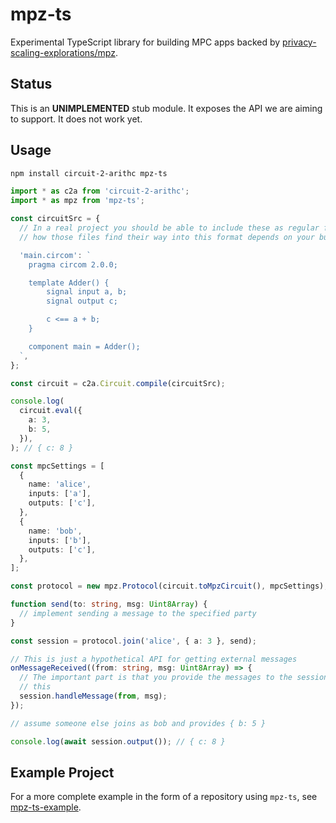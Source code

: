 # mpz-ts

Experimental TypeScript library for building MPC apps backed by
[privacy-scaling-explorations/mpz](https://github.com/privacy-scaling-explorations/mpz).

## Status

This is an **UNIMPLEMENTED** stub module. It exposes the API we are aiming to
support. It does not work yet.

## Usage

```sh
npm install circuit-2-arithc mpz-ts
```

```ts
import * as c2a from 'circuit-2-arithc';
import * as mpz from 'mpz-ts';

const circuitSrc = {
  // In a real project you should be able to include these as regular files, but
  // how those files find their way into this format depends on your build tool.

  'main.circom': `
    pragma circom 2.0.0;

    template Adder() {
        signal input a, b;
        signal output c;

        c <== a + b;
    }

    component main = Adder();
  `,
};

const circuit = c2a.Circuit.compile(circuitSrc);

console.log(
  circuit.eval({
    a: 3,
    b: 5,
  }),
); // { c: 8 }

const mpcSettings = [
  {
    name: 'alice',
    inputs: ['a'],
    outputs: ['c'],
  },
  {
    name: 'bob',
    inputs: ['b'],
    outputs: ['c'],
  },
];

const protocol = new mpz.Protocol(circuit.toMpzCircuit(), mpcSettings);

function send(to: string, msg: Uint8Array) {
  // implement sending a message to the specified party
}

const session = protocol.join('alice', { a: 3 }, send);

// This is just a hypothetical API for getting external messages
onMessageReceived((from: string, msg: Uint8Array) => {
  // The important part is that you provide the messages to the session like
  // this
  session.handleMessage(from, msg);
});

// assume someone else joins as bob and provides { b: 5 }

console.log(await session.output()); // { c: 8 }
```

## Example Project

For a more complete example in the form of a repository using `mpz-ts`, see
[mpz-ts-example](https://github.com/voltrevo/mpz-ts-example).
